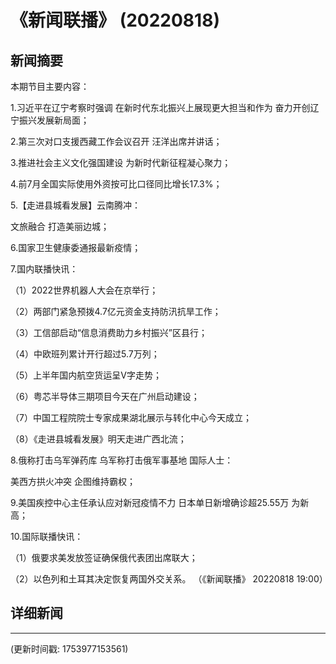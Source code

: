 # 《新闻联播》 (20220818)

## 新闻摘要

本期节目主要内容：


1.习近平在辽宁考察时强调 在新时代东北振兴上展现更大担当和作为 奋力开创辽宁振兴发展新局面；


2.第三次对口支援西藏工作会议召开 汪洋出席并讲话；


3.推进社会主义文化强国建设 为新时代新征程凝心聚力；


4.前7月全国实际使用外资按可比口径同比增长17.3%；


5.【走进县城看发展】云南腾冲：

文旅融合 打造美丽边城；


6.国家卫生健康委通报最新疫情；


7.国内联播快讯：


（1）2022世界机器人大会在京举行；


（2）两部门紧急预拨4.7亿元资金支持防汛抗旱工作；


（3）工信部启动“信息消费助力乡村振兴”区县行；


（4）中欧班列累计开行超过5.7万列；


（5）上半年国内航空货运呈V字走势；


（6）粤芯半导体三期项目今天在广州启动建设；


（7）中国工程院院士专家成果湖北展示与转化中心今天成立；


（8）《走进县城看发展》明天走进广西北流；


8.俄称打击乌军弹药库 乌军称打击俄军事基地 国际人士：

美西方拱火冲突 企图维持霸权；


9.美国疾控中心主任承认应对新冠疫情不力 日本单日新增确诊超25.55万 为新高；


10.国际联播快讯：


（1）俄要求美发放签证确保俄代表团出席联大；


（2）以色列和土耳其决定恢复两国外交关系。
（《新闻联播》 20220818 19:00）

## 详细新闻

---

(更新时间戳: 1753977153561)

